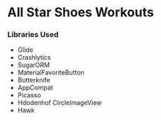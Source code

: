 # All Star Shoes Workouts
### Libraries Used
* Glide
* Crashlytics
* SugarORM
* MaterialFavoriteButton
* Butterknife
* AppCompat
* Picasso
* Hdodenhof CircleImageView 
* Hawk
